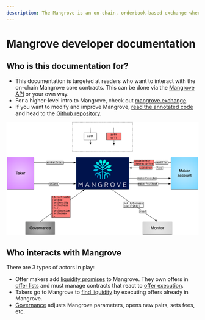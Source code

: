 ```yaml
---
description: The Mangrove is an on-chain, orderbook-based exchange where offers are code.
---
```


# Mangrove developer documentation

## Who is this documentation for?

* This documentation is targeted at readers who want to interact with the on-chain Mangrove core contracts. This can be done via the [Mangrove API](meta-topics/mangrove-api/) or your own way.
* For a higher-level intro to Mangrove, check out [mangrove.exchange](https://mangrove.exchange).
* If you want to modify and improve Mangrove, [read the annotated code](http://code.mangrove.exchange/MgvDoc.html) and head to the [Github repository](https://github.com/mangrovedao/mangrove).

![A bird eye view of the Mangrove ecosystem.](<.gitbook/assets/ContactMap (1).png>)

## Who interacts with Mangrove

There are 3 types of actors in play:

* Offer makers add [liquidity promises](offer-maker/) to Mangrove. They own offers in [offer lists](data-structures/market.md) and must manage contracts that react to [offer execution](data-structures/offer-data-structures.md).
* Takers go to Mangrove to [find liquidity](offer-taker/) by executing offers already in Mangrove.
* [Governance](meta-topics/governance.md) adjusts Mangrove parameters, opens new pairs, sets fees, etc.

